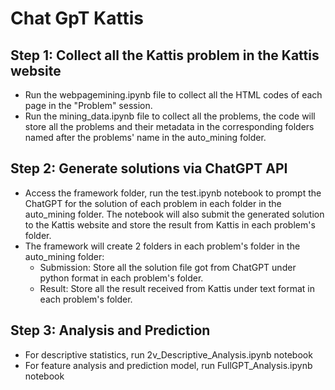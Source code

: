 # Chat GpT Kattis

## Step 1: Collect all the Kattis problem in the Kattis website
- Run the webpagemining.ipynb file to collect all the HTML codes of each page in the "Problem" session.
- Run the mining_data.ipynb file to collect all the problems, the code will store all the problems and their
  metadata in the corresponding folders named after the problems' name in the auto_mining folder.

## Step 2: Generate solutions via ChatGPT API

- Access the framework folder, run the test.ipynb notebook to prompt the ChatGPT for the solution of each problem in each folder in the auto_mining folder.
The notebook will also submit the generated solution to the Kattis website and store the result from Kattis in each problem's folder.
- The framework will create 2 folders in each problem's folder in the auto_mining folder:
  - Submission: Store all the solution file got from ChatGPT under python format in each problem's folder.
  - Result: Store all the result received from Kattis under text format in each problem's folder.

## Step 3: Analysis and Prediction
- For descriptive statistics, run 2v_Descriptive_Analysis.ipynb notebook
- For feature analysis and prediction model, run FullGPT_Analysis.ipynb notebook
